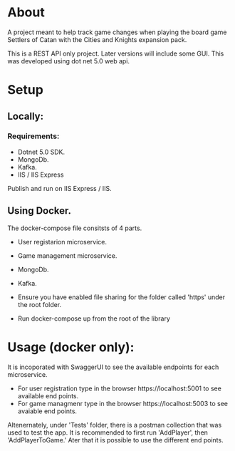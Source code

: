 # About

A project meant to help track game changes when playing the board game Settlers of Catan with the Cities and Knights expansion pack.

This is a REST API only project. Later versions will include some GUI. 
This was developed using dot net 5.0 web api.

# Setup
## Locally:

### Requirements:
 - Dotnet 5.0 SDK.
 - MongoDb.
 - Kafka.
 - IIS / IIS Express

Publish and run on IIS Express / IIS.

## Using Docker.
The docker-compose file consitsts of 4 parts.
 - User registarion microservice.
 - Game management microservice.
 - MongoDb.
 - Kafka.

- Ensure you have enabled file sharing for the folder called 'https' under the root folder.
- Run docker-compose up from the root of the library


# Usage (docker only):

It is incoporated with SwaggerUI to see the available endpoints for each microservice.

 - For user registration type in the browser https://localhost:5001 to see available end points.
 - For game managmenr type in the browser https://localhost:5003 to see avaiable end points.
 
Altenernately, under 'Tests' folder, there is a postman collection that was used to test the app.
It is recommended to first run 'AddPlayer', then 'AddPlayerToGame.' Ater that it is possible to use the different end points.


